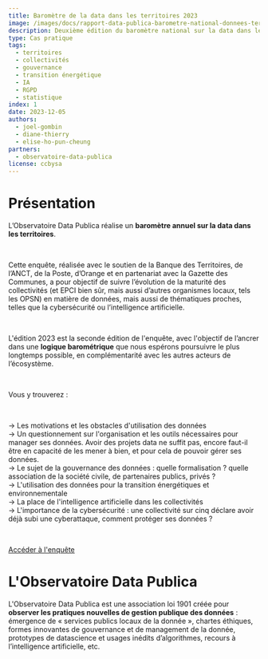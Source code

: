 ```yaml
---
title: Baromètre de la data dans les territoires 2023
image: /images/docs/rapport-data-publica-barometre-national-donnees-territoires.jpg
description: Deuxième édition du baromètre national sur la data dans les territoires par l’observatoire Data Publica et ses partenaires
type: Cas pratique
tags:
  - territoires
  - collectivités
  - gouvernance
  - transition énergétique
  - IA
  - RGPD
  - statistique
index: 1
date: 2023-12-05
authors:
  - joel-gombin
  - diane-thierry
  - elise-ho-pun-cheung
partners:
  - observatoire-data-publica
license: ccbysa
--- 
```


# Présentation

L’Observatoire Data Publica réalise un **baromètre annuel sur la data dans les territoires**. 

</br>

Cette enquête, réalisée avec le soutien de la Banque des Territoires, de l’ANCT, de la Poste, d’Orange et en partenariat avec la Gazette des Communes, a pour objectif de suivre l’évolution de la maturité des collectivités (et EPCI bien sûr, mais aussi d’autres organismes locaux, tels les OPSN) en matière de données, mais aussi de thématiques proches, telles que la cybersécurité ou l’intelligence artificielle.

</br>

L'édition 2023 est la seconde édition de l'enquête, avec l'objectif de l’ancrer dans une **logique barométrique** que nous espérons poursuivre le plus longtemps possible, en complémentarité avec les autres acteurs de l’écosystème.

</br>

Vous y trouverez : 

</br>

→ Les motivations et les obstacles d'utilisation des données</br>
→ Un questionnement sur l'organisation et les outils nécessaires pour manager ses données. Avoir des projets data ne suffit pas, encore faut-il être en capacité de les mener à bien, et pour cela de pouvoir gérer ses données.</br>
→ Le sujet de la gouvernance des données : quelle formalisation ? quelle association de la société civile, de partenaires publics, privés ?</br>
→ L'utilisation des données pour la transition énergétiques et environnementale</br>
→ La place de l'intelligence artificielle dans les collectivités</br>
→ L'importance de la cybersécurité : une collectivité sur cinq déclare avoir déjà subi une cyberattaque, comment protéger ses données ?</br>

</br>

<a href="https://enquete.data-publica.eu/rapport/Rapport.html" class="customButton">Accéder à l'enquête</a>

# L'Observatoire Data Publica

L'Observatoire Data Publica est une association loi 1901 créée pour **observer les pratiques nouvelles de gestion publique des données** : émergence de « services publics locaux de la donnée », chartes éthiques, formes innovantes de gouvernance et de management de la donnée, prototypes de datascience et usages inédits d’algorithmes, recours à l’intelligence artificielle, etc.
